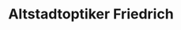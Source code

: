 ---
title: "Altstadtoptiker Friedrich"
url: /regensburg/altstadtoptiker-friedrich/
shop: Optiker
---